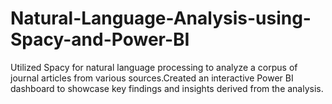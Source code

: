 # Natural-Language-Analysis-using-Spacy-and-Power-BI
Utilized Spacy for natural language processing to analyze a corpus of journal articles from various sources.Created an interactive Power BI dashboard to showcase key findings and insights derived from the analysis.
